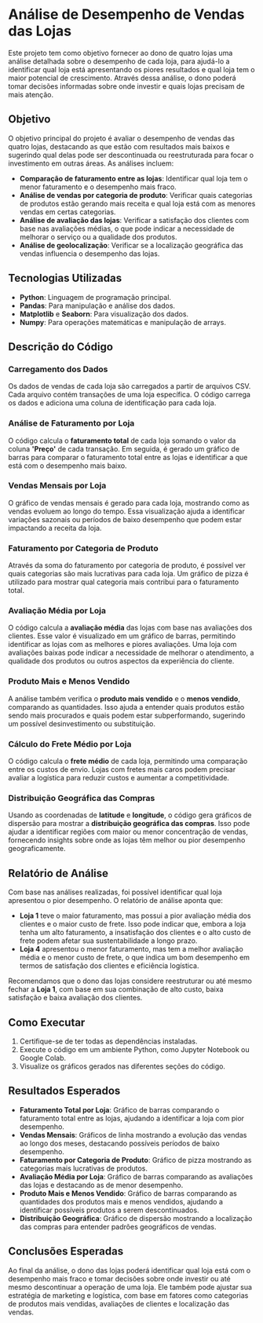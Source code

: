 
# Análise de Desempenho de Vendas das Lojas

Este projeto tem como objetivo fornecer ao dono de quatro lojas uma análise detalhada sobre o desempenho de cada loja, para ajudá-lo a identificar qual loja está apresentando os piores resultados e qual loja tem o maior potencial de crescimento. Através dessa análise, o dono poderá tomar decisões informadas sobre onde investir e quais lojas precisam de mais atenção.

## Objetivo

O objetivo principal do projeto é avaliar o desempenho de vendas das quatro lojas, destacando as que estão com resultados mais baixos e sugerindo qual delas pode ser descontinuada ou reestruturada para focar o investimento em outras áreas. As análises incluem:

- **Comparação de faturamento entre as lojas**: Identificar qual loja tem o menor faturamento e o desempenho mais fraco.
- **Análise de vendas por categoria de produto**: Verificar quais categorias de produtos estão gerando mais receita e qual loja está com as menores vendas em certas categorias.
- **Análise de avaliação das lojas**: Verificar a satisfação dos clientes com base nas avaliações médias, o que pode indicar a necessidade de melhorar o serviço ou a qualidade dos produtos.
- **Análise de geolocalização**: Verificar se a localização geográfica das vendas influencia o desempenho das lojas.

## Tecnologias Utilizadas

- **Python**: Linguagem de programação principal.
- **Pandas**: Para manipulação e análise dos dados.
- **Matplotlib** e **Seaborn**: Para visualização dos dados.
- **Numpy**: Para operações matemáticas e manipulação de arrays.

## Descrição do Código

### Carregamento dos Dados

Os dados de vendas de cada loja são carregados a partir de arquivos CSV. Cada arquivo contém transações de uma loja específica. O código carrega os dados e adiciona uma coluna de identificação para cada loja.

### Análise de Faturamento por Loja

O código calcula o **faturamento total** de cada loja somando o valor da coluna **'Preço'** de cada transação. Em seguida, é gerado um gráfico de barras para comparar o faturamento total entre as lojas e identificar a que está com o desempenho mais baixo.

### Vendas Mensais por Loja

O gráfico de vendas mensais é gerado para cada loja, mostrando como as vendas evoluem ao longo do tempo. Essa visualização ajuda a identificar variações sazonais ou períodos de baixo desempenho que podem estar impactando a receita da loja.

### Faturamento por Categoria de Produto

Através da soma do faturamento por categoria de produto, é possível ver quais categorias são mais lucrativas para cada loja. Um gráfico de pizza é utilizado para mostrar qual categoria mais contribui para o faturamento total.

### Avaliação Média por Loja

O código calcula a **avaliação média** das lojas com base nas avaliações dos clientes. Esse valor é visualizado em um gráfico de barras, permitindo identificar as lojas com as melhores e piores avaliações. Uma loja com avaliações baixas pode indicar a necessidade de melhorar o atendimento, a qualidade dos produtos ou outros aspectos da experiência do cliente.

### Produto Mais e Menos Vendido

A análise também verifica o **produto mais vendido** e o **menos vendido**, comparando as quantidades. Isso ajuda a entender quais produtos estão sendo mais procurados e quais podem estar subperformando, sugerindo um possível desinvestimento ou substituição.

### Cálculo do Frete Médio por Loja

O código calcula o **frete médio** de cada loja, permitindo uma comparação entre os custos de envio. Lojas com fretes mais caros podem precisar avaliar a logística para reduzir custos e aumentar a competitividade.

### Distribuição Geográfica das Compras

Usando as coordenadas de **latitude** e **longitude**, o código gera gráficos de dispersão para mostrar a **distribuição geográfica das compras**. Isso pode ajudar a identificar regiões com maior ou menor concentração de vendas, fornecendo insights sobre onde as lojas têm melhor ou pior desempenho geograficamente.

## Relatório de Análise

Com base nas análises realizadas, foi possível identificar qual loja apresentou o pior desempenho. O relatório de análise aponta que:

- **Loja 1** teve o maior faturamento, mas possui a pior avaliação média dos clientes e o maior custo de frete. Isso pode indicar que, embora a loja tenha um alto faturamento, a insatisfação dos clientes e o alto custo de frete podem afetar sua sustentabilidade a longo prazo.
- **Loja 4** apresentou o menor faturamento, mas tem a melhor avaliação média e o menor custo de frete, o que indica um bom desempenho em termos de satisfação dos clientes e eficiência logística.

Recomendamos que o dono das lojas considere reestruturar ou até mesmo fechar a **Loja 1**, com base em sua combinação de alto custo, baixa satisfação e baixa avaliação dos clientes.

## Como Executar

1. Certifique-se de ter todas as dependências instaladas.
2. Execute o código em um ambiente Python, como Jupyter Notebook ou Google Colab.
3. Visualize os gráficos gerados nas diferentes seções do código.

## Resultados Esperados

- **Faturamento Total por Loja**: Gráfico de barras comparando o faturamento total entre as lojas, ajudando a identificar a loja com pior desempenho.
- **Vendas Mensais**: Gráficos de linha mostrando a evolução das vendas ao longo dos meses, destacando possíveis períodos de baixo desempenho.
- **Faturamento por Categoria de Produto**: Gráfico de pizza mostrando as categorias mais lucrativas de produtos.
- **Avaliação Média por Loja**: Gráfico de barras comparando as avaliações das lojas e destacando as de menor desempenho.
- **Produto Mais e Menos Vendido**: Gráfico de barras comparando as quantidades dos produtos mais e menos vendidos, ajudando a identificar possíveis produtos a serem descontinuados.
- **Distribuição Geográfica**: Gráfico de dispersão mostrando a localização das compras para entender padrões geográficos de vendas.

## Conclusões Esperadas

Ao final da análise, o dono das lojas poderá identificar qual loja está com o desempenho mais fraco e tomar decisões sobre onde investir ou até mesmo descontinuar a operação de uma loja. Ele também pode ajustar sua estratégia de marketing e logística, com base em fatores como categorias de produtos mais vendidas, avaliações de clientes e localização das vendas.
